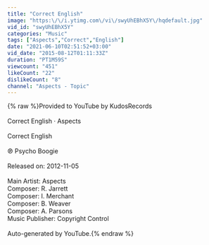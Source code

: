 ```yaml
---
title: "Correct English"
image: "https:\/\/i.ytimg.com\/vi\/swyUhEBhX5Y\/hqdefault.jpg"
vid_id: "swyUhEBhX5Y"
categories: "Music"
tags: ["Aspects","Correct","English"]
date: "2021-06-10T02:51:52+03:00"
vid_date: "2015-08-12T01:11:33Z"
duration: "PT1M59S"
viewcount: "451"
likeCount: "22"
dislikeCount: "8"
channel: "Aspects - Topic"
---
```

{% raw %}Provided to YouTube by KudosRecords<br /><br />Correct English · Aspects<br /><br />Correct English<br /><br />℗ Psycho Boogie<br /><br />Released on: 2012-11-05<br /><br />Main Artist: Aspects<br />Composer: R. Jarrett<br />Composer: I. Merchant<br />Composer: B. Weaver<br />Composer: A. Parsons<br />Music Publisher: Copyright Control<br /><br />Auto-generated by YouTube.{% endraw %}
